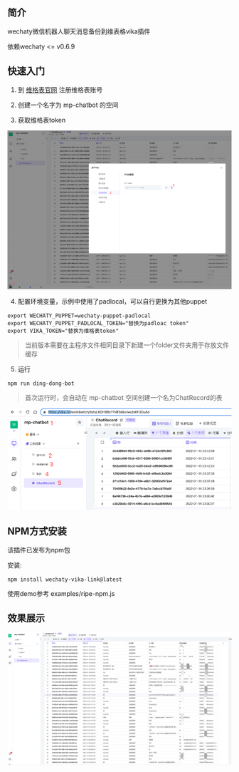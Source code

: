 ## 简介

wechaty微信机器人聊天消息备份到维表格vika插件

依赖wechaty <= v0.6.9

## 快速入门

1. 到 [维格表官网](https://vika.cn/) 注册维格表账号

2. 创建一个名字为 mp-chatbot 的空间

3. 获取维格表token

![vika](./doc/images/vika_token.png)

4. 配置环境变量，示例中使用了padlocal，可以自行更换为其他puppet

```
export WECHATY_PUPPET=wechaty-puppet-padlocal
export WECHATY_PUPPET_PADLOCAL_TOKEN="替换为padloac token"
export VIKA_TOKEN="替换为维格表token"
```
> 当前版本需要在主程序文件相同目录下新建一个folder文件夹用于存放文件缓存

5. 运行 

```
npm run ding-dong-bot
```

> 首次运行时，会自动在 mp-chatbot 空间创建一个名为ChatRecord的表

![vika](./doc/images/vika.png)

## NPM方式安装

该插件已发布为npm包

安装:

```
npm install wechaty-vika-link@latest

```

使用demo参考 examples/ripe-npm.js

## 效果展示

![vika](./doc/images/demo.png)
